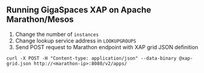 ## Running GigaSpaces XAP on Apache Marathon/Mesos
1. Change the number of ```instances```
2. Change lookup service address in ```LOOKUPGROUPS``` 
3. Send POST request to Marathon endpoint with XAP grid JSON definition
```
curl -X POST -H "Content-type: application/json" --data-binary @xap-grid.json http://<marathon-ip>:8080/v2/apps/
```
